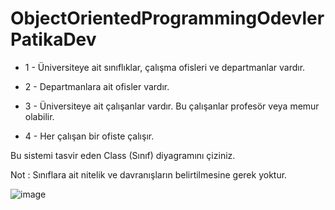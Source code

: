 # ObjectOrientedProgrammingOdevlerPatikaDev
* 1 - Üniversiteye ait sınıflıklar, çalışma ofisleri ve departmanlar vardır.

* 2 - Departmanlara ait ofisler vardır.

* 3 - Üniversiteye ait çalışanlar vardır. Bu çalışanlar profesör veya memur olabilir.

* 4 - Her çalışan bir ofiste çalışır.

Bu sistemi tasvir eden Class (Sınıf) diyagramını çiziniz.

Not : Sınıflara ait nitelik ve davranışların belirtilmesine gerek yoktur.


![image](https://user-images.githubusercontent.com/93118400/180871283-da9227d9-ddf6-477c-9cb7-b8fcb1847143.png)

